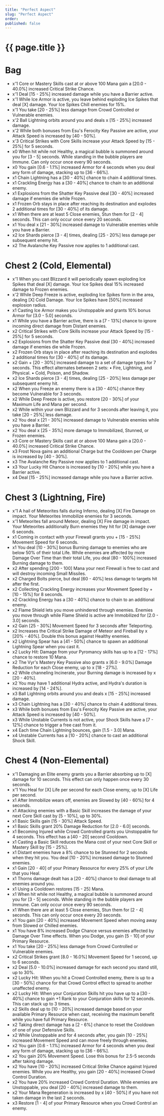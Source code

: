 ```yaml
---
title: "Perfect Aspect"
slug: "Perfect Aspect"
order: 
published: false
---
```


# {{ page.title }}

# Bag
- x'1 Core or Mastery Skills cast at or above 100 Mana gain a [20.0 - 40.0%] increased Critical Strike Chance.
- x'1 Deal [15 - 25%] increased damage while you have a Barrier active.
- x'1 While Ice Armor is active, you leave behind exploding Ice Spikes that deal [X] damage. Your Ice Spikes Chill enemies for 15%.
- x'1 You take [20 - 25%] less damage from Crowd Controlled or Vulnerable enemies.
- x'2 Ball Lightning orbits around you and deals x [15 - 25%] increased damage.
- x'2 While both bonuses from Esu's Ferocity Key Passive are active, your Attack Speed is increased by [40 - 50%].
- x'3 Critical Strikes with Core Skills increase your Attack Speed by [15 - 25%] for 5 seconds.
- x0 When hit while not Healthy, a magical bubble is summoned around you for [3 - 5] seconds. While standing in the bubble players are Immune. Can only occur once every 90 seconds.
- x0 You gain [0.6 - 1.1%] increased Armor for 4 seconds when you deal any form of damage, stacking up to [36 - 66%].
- x1 Chain Lightning has a [30 - 40%] chance to chain 4 additional times.
- x1 Crackling Energy has a [30 - 40%] chance to chain to an additional enemy.
- x1 Explosions from the Shatter Key Passive deal [30 - 40%] increased damage if enemies die while Frozen.
- x1 Frozen Orb stays in place after reaching its destination and explodes 2 additional times for [30 - 40%] of its damage.
- x1 When there are at least 5 Close enemies, Stun them for [2 - 4] seconds. This can only occur once every 20 seconds.
- x1 You deal x [21 - 30%] increased damage to Vulnerable enemies while you have a Barrier.
- x2 Ice Shards pierce [3 - 4] times, dealing [25 - 20%] less damage per subsequent enemy hit.
- x2 The Avalanche Key Passive now applies to 1 additional cast.

# Chest 2 (Cold, Elemental)
- x'1 When you cast Blizzard it will periodically spawn exploding Ice Spikes that deal [X] damage. Your Ice Spikes deal 15% increased damage to Frozen enemies.
- x'2 While Deep Freeze is active, exploding Ice Spikes form in the area, dealing [X] Cold Damage. Your Ice Spikes have [50%] increased explosion radius.
- x1 Casting Ice Armor makes you Unstoppable and grants 10% bonus Armor for [3.0 - 5.0] seconds.
- x1 While you have a Barrier active, there is a [7 - 13%] chance to ignore incoming direct damage from Distant enemies.
- x2 Critical Strikes with Core Skills increase your Attack Speed by [15 - 25%] for 5 seconds.
- x2 Explosions from the Shatter Key Passive deal [30 - 40%] increased damage if enemies die while Frozen.
- x2 Frozen Orb stays in place after reaching its destination and explodes 2 additional times for [30 - 40%] of its damage.
- x2 Gain + [20 - 30%] increased damage to a set of damage types for 7 seconds. This effect alternates between 2 sets: • Fire, Lightning, and Physical. • Cold, Poison, and Shadow.
- x2 Ice Shards pierce [3 - 4] times, dealing [25 - 20%] less damage per subsequent enemy hit.
- x2 When you Freeze an enemy there is a [30 - 40%] chance they become Vulnerable for 3 seconds.
- x2 While Deep Freeze is active, you restore [20 - 30%] of your Maximum Life and Mana per second.
- x2 While within your own Blizzard and for 3 seconds after leaving it, you take [20 - 25%] less damage.
- x2 You deal x [21 - 30%] increased damage to Vulnerable enemies while you have a Barrier.
- x2 You deal x [25 - 35%] more damage to Immobilized, Stunned, or Frozen enemies.
- x3 Core or Mastery Skills cast at or above 100 Mana gain a [20.0 - 40.0%] increased Critical Strike Chance.
- x3 Frost Nova gains an additional Charge but the Cooldown per Charge is increased by [40 - 30%].
- x3 The Avalanche Key Passive now applies to 1 additional cast.
- x3 Your Lucky Hit Chance is increased by [10 - 20%] while you have a Barrier active.
- x4 Deal [15 - 25%] increased damage while you have a Barrier active.

# Chest 3 (Lightning, Fire)
- x'1 A hail of Meteorites falls during Inferno, dealing [X] Fire Damage on impact. Your Meteorites Immobilize enemies for 3 seconds.
- x'1 Meteorites fall around Meteor, dealing [X] Fire damage in impact. Your Meteorites additionally Burn enemies they hit for [X] damage over 6 seconds.
- x1 Coming in contact with your Firewall grants you + [15 - 25%] Movement Speed for 6 seconds.
- x1 You deal [10 - 30%] bonus Burning damage to enemies who are below 50% of their total Life. While enemies are affected by more Damage Over Time than their total Life, you deal [80 - 100%] increased Burning damage to them.
- x2 After spending [200 - 100] Mana your next Firewall is free to cast and will destroy incoming Small Missiles.
- x2 Charged Bolts pierce, but deal [60 - 40%] less damage to targets hit after the first.
- x2 Collecting Crackling Energy increases your Movement Speed by + [10 - 15%] for 8 seconds.
- x2 Crackling Energy has a [30 - 40%] chance to chain to an additional enemy.
- x2 Flame Shield lets you move unhindered through enemies. Enemies you move through while Flame Shield is active are Immobilized for [2.0 - 3.0] seconds.
- x2 Gain [25 - 30%] Movement Speed for 3 seconds after Teleporting.
- x2 Increases the Critical Strike Damage of Meteor and Fireball by x [20% - 40%]. Double this bonus against Healthy enemies.
- x2 Lightning Spear has a [41 - 50%] chance to spawn an additional Lightning Spear when you cast it.
- x2 Lucky Hit: Damage from your Pyromancy skills has up to a [12 - 17%] chance to restore 10 Mana.
- x2 The Vyr's Mastery Key Passive also grants x [6.0 - 9.0%] Damage Reduction for each Close enemy, up to x [18 - 27%].
- x2 While channeling Incinerate, your Burning damage is increased by x [20 - 40%].
- x2 You may have 1 additional Hydra active, and Hydra's duration is increased by [14 - 24%].
- x3 Ball Lightning orbits around you and deals x [15 - 25%] increased damage.
- x3 Chain Lightning has a [30 - 40%] chance to chain 4 additional times.
- x3 While both bonuses from Esu's Ferocity Key Passive are active, your Attack Speed is increased by [40 - 50%].
- x3 While Unstable Currents is not active, your Shock Skills have a [7 - 12%] chance to trigger a free cast from it.
- x4 Each time Chain Lightning bounces, gain [1.5 - 3.0] Mana.
- x4 Unstable Currents has a [10 - 20%] chance to cast an additional Shock Skill.

# Chest 4 (Non-Elemental)
- x'1 Damaging an Elite enemy grants you a Barrier absorbing up to [X] damage for 10 seconds. This effect can only happen once every 30 seconds.
- x'1 You Heal for [X] Life per second for each Close enemy, up to [X] Life per second.
- x1 After Immobilize wears off, enemies are Slowed by [40 - 60%] for 4 seconds.
- x1 Attacking enemies with a Basic Skill increases the damage of your next Core Skill cast by [5 - 10%], up to 30%.
- x1 Basic Skills gain [15 - 30%] Attack Speed.
- x1 Basic Skills grant 20% Damage Reduction for [2.0 - 6.0] seconds.
- x1 Becoming Injured while Crowd Controlled grants you Unstoppable for 4 seconds. This effect has a [40 - 20] second Cooldown.
- x1 Casting a Basic Skill reduces the Mana cost of your next Core Skill or Mastery Skill by [15 - 25%].
- x1 Distant enemies have a 8% chance to be Stunned for 2 seconds when they hit you. You deal [10 - 20%] increased damage to Stunned enemies.
- x1 Gain [20 - 40] of your Primary Resource for every 25% of your Life that you Heal.
- x1 Thorns damage dealt has a [20 - 40%] chance to deal damage to all enemies around you.
- x1 Using a Cooldown restores [15 - 25] Mana.
- x1 When hit while not Healthy, a magical bubble is summoned around you for [3 - 5] seconds. While standing in the bubble players are Immune. Can only occur once every 90 seconds.
- x1 When there are at least 5 Close enemies, Stun them for [2 - 4] seconds. This can only occur once every 20 seconds.
- x1 You gain [20 - 40%] increased Movement Speed when moving away from Slowed or Chilled enemies.
- x1 You have 8% increased Dodge Chance versus enemies affected by Damage Over Time effects. When you Dodge, you gain [5 - 10] of your Primary Resource.
- x1 You take [20 - 25%] less damage from Crowd Controlled or Vulnerable enemies.
- x2 Critical Strikes grant [8.0 - 16.0%] Movement Speed for 1 second, up to 6 seconds.
- x2 Deal [5.0 - 10.0%] increased damage for each second you stand still, up to 30%.
- x2 Lucky Hit: When you hit a Crowd Controlled enemy, there is up to a [30 - 50%] chance for that Crowd Control effect to spread to another unaffected enemy.
- x2 Lucky Hit: When your Conjuration Skills hit you have up to a [30 - 40%] chance to gain +1 Rank to your Conjuration skills for 12 seconds. This can stack up to 3 times.
- x2 Skills deal up to [10 - 20%] increased damage based on your available Primary Resource when cast, receiving the maximum benefit while you have full Primary Resource.
- x2 Taking direct damage has a [2 - 6%] chance to reset the Cooldown of one of your Defensive Skills.
- x2 While Unstoppable and for 4 seconds after, you gain [10 - 25%] increased Movement Speed and can move freely through enemies.
- x2 You gain [0.6 - 1.1%] increased Armor for 4 seconds when you deal any form of damage, stacking up to [36 - 66%].
- x2 You gain 20% Movement Speed. Lose this bonus for 2.5-5 seconds after taking damage.
- x2 You have [10 - 20%] increased Critical Strike Chance against Injured enemies. While you are Healthy, you gain [20 - 40%] increased Crowd Control Duration.
- x2 You have 20% increased Crowd Control Duration. While enemies are Unstoppable, you deal [20 - 40%] increased damage to them.
- x2 Your Mana Regeneration is increased by x [40 - 50%] if you have not taken damage in the last 2 seconds.
- x3 Restore [1 - 4] of your Primary Resource when you Crowd Control an enemy.
